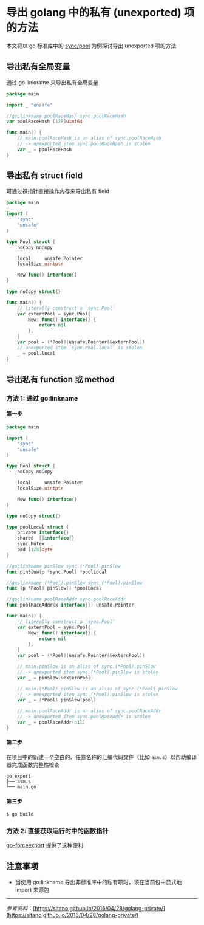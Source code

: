 # 导出 golang 中的私有 (unexported) 项的方法

本文将以 go 标准库中的 [sync/pool](https://github.com/golang/go/blob/master/src/sync/pool.go) 为例探讨导出 unexported 项的方法

## 导出私有全局变量

通过 go:linkname 来导出私有全局变量

```go
package main

import _ "unsafe"

//go:linkname poolRaceHash sync.poolRaceHash
var poolRaceHash [128]uint64

func main() {
	// main.poolRaceHash is an alias of sync.poolRaceHash
	// -> unexported item sync.poolRaceHash is stolen
	var _ = poolRaceHash
}
```

## 导出私有 struct field

可通过裸指针直接操作内存来导出私有 field

```go
package main

import (
	"sync"
	"unsafe"
)

type Pool struct {
	noCopy noCopy

	local     unsafe.Pointer
	localSize uintptr

	New func() interface{}
}

type noCopy struct{}

func main() {
	// literally construct a `sync.Pool`
	var externPool = sync.Pool{
		New: func() interface{} {
			return nil
		},
	}
	var pool = (*Pool)(unsafe.Pointer(&externPool))
	// unexported item `sync.Pool.local` is stolen
	_ = pool.local
}
```

## 导出私有 function 或 method

### 方法 1: 通过 go:linkname

#### 第一步
```go
package main

import (
	"sync"
	"unsafe"
)

type Pool struct {
	noCopy noCopy

	local     unsafe.Pointer
	localSize uintptr

	New func() interface{}
}

type noCopy struct{}

type poolLocal struct {
	private interface{}
	shared  []interface{}
	sync.Mutex
	pad [128]byte
}

//go:linkname pinSlow sync.(*Pool).pinSlow
func pinSlow(p *sync.Pool) *poolLocal

//go:linkname (*Pool).pinSlow sync.(*Pool).pinSlow
func (p *Pool) pinSlow() *poolLocal

//go:linkname poolRaceAddr sync.poolRaceAddr
func poolRaceAddr(x interface{}) unsafe.Pointer

func main() {
	// literally construct a `sync.Pool`
	var externPool = sync.Pool{
		New: func() interface{} {
			return nil
		},
	}
	var pool = (*Pool)(unsafe.Pointer(&externPool))

	// main.pinSlow is an alias of sync.(*Pool).pinSlow
	// -> unexported item sync.(*Pool).pinSlow is stolen
	var _ = pinSlow(&externPool)

	// main.(*Pool).pinSlow is an alias of sync.(*Pool).pinSlow
	// -> unexported item sync.(*Pool).pinSlow is stolen
	var _ = (*Pool).pinSlow(pool)

	// main.poolRaceAddr is an alias of sync.poolRaceAddr
	// -> unexported item sync.poolRaceAddr is stolen
	var _ = poolRaceAddr(nil)
}
```

#### 第二步

在项目中的新建一个空白的、任意名称的汇编代码文件（比如 `asm.s`）以帮助编译器完成函数完整性检查

```
go_export
├── asm.s
└── main.go
```

#### 第三步

```bash
$ go build
```

### 方法 2: 直接获取运行时中的函数指针

[go-forceexport](https://github.com/alangpierce/go-forceexport) 提供了这种便利

## 注意事项

- 当使用 go:linkname 导出非标准库中的私有项时，须在当前包中显式地 import 来源包

---

*参考资料*：[https://sitano.github.io/2016/04/28/golang-private/](https://sitano.github.io/2016/04/28/golang-private/)
